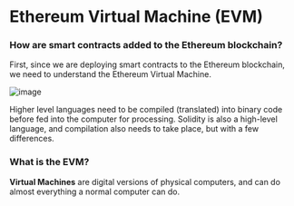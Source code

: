# Ethereum Virtual Machine (EVM)

### How are smart contracts added to the Ethereum blockchain?

First, since we are deploying smart contracts to the Ethereum blockchain, we need to understand the Ethereum Virtual Machine.

![image](https://user-images.githubusercontent.com/37263010/209463378-3b98ec72-b99c-4a3d-8ea8-c7a808e395e0.png)

Higher level languages need to be compiled (translated) into binary code before fed into the computer for processing. Solidity is also a high-level language, and compilation also needs to take place, but with a few differences.

### What is the EVM?

__Virtual Machines__ are digital versions of physical computers, and can do almost everything a normal computer can do.